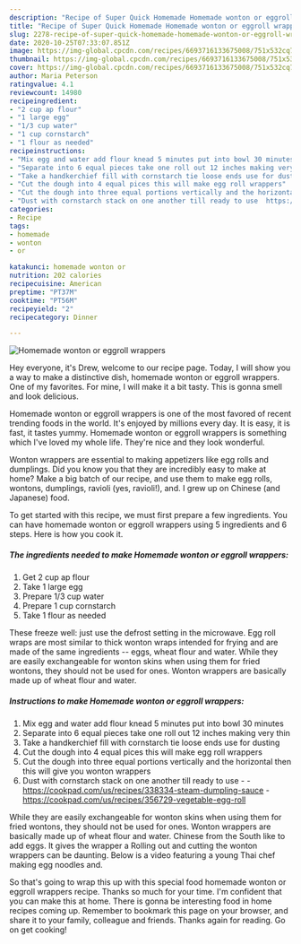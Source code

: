 ```yaml
---
description: "Recipe of Super Quick Homemade Homemade wonton or eggroll wrappers"
title: "Recipe of Super Quick Homemade Homemade wonton or eggroll wrappers"
slug: 2278-recipe-of-super-quick-homemade-homemade-wonton-or-eggroll-wrappers
date: 2020-10-25T07:33:07.851Z
image: https://img-global.cpcdn.com/recipes/6693716133675008/751x532cq70/homemade-wonton-or-eggroll-wrappers-recipe-main-photo.jpg
thumbnail: https://img-global.cpcdn.com/recipes/6693716133675008/751x532cq70/homemade-wonton-or-eggroll-wrappers-recipe-main-photo.jpg
cover: https://img-global.cpcdn.com/recipes/6693716133675008/751x532cq70/homemade-wonton-or-eggroll-wrappers-recipe-main-photo.jpg
author: Maria Peterson
ratingvalue: 4.1
reviewcount: 14980
recipeingredient:
- "2 cup ap flour"
- "1 large egg"
- "1/3 cup water"
- "1 cup cornstarch"
- "1 flour as needed"
recipeinstructions:
- "Mix egg and water add flour knead 5 minutes put into bowl 30 minutes"
- "Separate into 6 equal pieces take one roll out 12 inches making very thin"
- "Take a handkerchief fill with cornstarch tie loose ends use for dusting"
- "Cut the dough into 4 equal pices this will make egg roll wrappers"
- "Cut the dough into three equal portions vertically and the horizontal then this will give you wonton wrappers"
- "Dust with cornstarch stack on one another till ready to use  https://cookpad.com/us/recipes/338334-steam-dumpling-sauce https://cookpad.com/us/recipes/356729-vegetable-egg-roll"
categories:
- Recipe
tags:
- homemade
- wonton
- or

katakunci: homemade wonton or 
nutrition: 202 calories
recipecuisine: American
preptime: "PT37M"
cooktime: "PT56M"
recipeyield: "2"
recipecategory: Dinner

---
```



![Homemade wonton or eggroll wrappers](https://img-global.cpcdn.com/recipes/6693716133675008/751x532cq70/homemade-wonton-or-eggroll-wrappers-recipe-main-photo.jpg)

Hey everyone, it's Drew, welcome to our recipe page. Today, I will show you a way to make a distinctive dish, homemade wonton or eggroll wrappers. One of my favorites. For mine, I will make it a bit tasty. This is gonna smell and look delicious.

Homemade wonton or eggroll wrappers is one of the most favored of recent trending foods in the world. It's enjoyed by millions every day. It is easy, it is fast, it tastes yummy. Homemade wonton or eggroll wrappers is something which I've loved my whole life. They're nice and they look wonderful.

Wonton wrappers are essential to making appetizers like egg rolls and dumplings. Did you know you that they are incredibly easy to make at home? Make a big batch of our recipe, and use them to make egg rolls, wontons, dumplings, ravioli (yes, ravioli!), and. I grew up on Chinese (and Japanese) food.


To get started with this recipe, we must first prepare a few ingredients. You can have homemade wonton or eggroll wrappers using 5 ingredients and 6 steps. Here is how you cook it.

<!--inarticleads1-->

##### The ingredients needed to make Homemade wonton or eggroll wrappers:

1. Get 2 cup ap flour
1. Take 1 large egg
1. Prepare 1/3 cup water
1. Prepare 1 cup cornstarch
1. Take 1 flour as needed


These freeze well: just use the defrost setting in the microwave. Egg roll wraps are most similar to thick wonton wraps intended for frying and are made of the same ingredients -- eggs, wheat flour and water. While they are easily exchangeable for wonton skins when using them for fried wontons, they should not be used for ones. Wonton wrappers are basically made up of wheat flour and water. 

<!--inarticleads2-->

##### Instructions to make Homemade wonton or eggroll wrappers:

1. Mix egg and water add flour knead 5 minutes put into bowl 30 minutes
1. Separate into 6 equal pieces take one roll out 12 inches making very thin
1. Take a handkerchief fill with cornstarch tie loose ends use for dusting
1. Cut the dough into 4 equal pices this will make egg roll wrappers
1. Cut the dough into three equal portions vertically and the horizontal then this will give you wonton wrappers
1. Dust with cornstarch stack on one another till ready to use -  - https://cookpad.com/us/recipes/338334-steam-dumpling-sauce - https://cookpad.com/us/recipes/356729-vegetable-egg-roll


While they are easily exchangeable for wonton skins when using them for fried wontons, they should not be used for ones. Wonton wrappers are basically made up of wheat flour and water. Chinese from the South like to add eggs. It gives the wrapper a Rolling out and cutting the wonton wrappers can be daunting. Below is a video featuring a young Thai chef making egg noodles and. 

So that's going to wrap this up with this special food homemade wonton or eggroll wrappers recipe. Thanks so much for your time. I'm confident that you can make this at home. There is gonna be interesting food in home recipes coming up. Remember to bookmark this page on your browser, and share it to your family, colleague and friends. Thanks again for reading. Go on get cooking!
